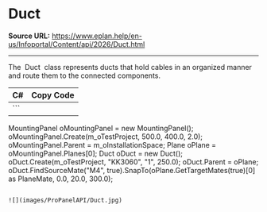 # Duct

**Source URL:** https://www.eplan.help/en-us/Infoportal/Content/api/2026/Duct.html

---

The  Duct  class represents ducts that hold cables in an organized manner and route them to the connected components.

| C# | Copy Code |
| --- | --- |
| ```  MountingPanel oMountingPanel = new MountingPanel(); oMountingPanel.Create(m_oTestProject, 500.0, 400.0, 2.0); oMountingPanel.Parent = m_oInstallationSpace; Plane oPlane = oMountingPanel.Planes[0]; Duct oDuct = new Duct(); oDuct.Create(m_oTestProject, "KK3060", "1", 250.0); oDuct.Parent = oPlane; oDuct.FindSourceMate("M4", true).SnapTo(oPlane.GetTargetMates(true)[0] as PlaneMate, 0.0, 20.0, 300.0); ``` | |

![](images/ProPanelAPI/Duct.jpg)